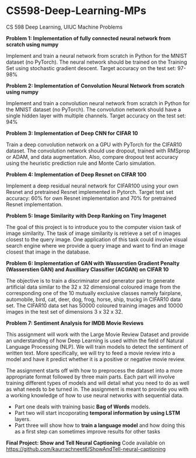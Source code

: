 # CS598-Deep-Learning-MPs
CS 598 Deep Learning, UIUC Machine Problems 

**Problem 1: Implementation of fully connected neural network from scratch using numpy**

Implement and train a neural network from scratch in Python for the MNIST dataset (no PyTorch). The neural network should be trained on the Training Set using stochastic gradient descent. Target accuracy on the test set: 97-98%

**Problem 2: Implementation of Convolution Neural Network from scratch using numpy**

Implement and train a convolution neural network from scratch in Python for the MNIST dataset (no PyTorch). The convolution network should have a single hidden layer with multiple channels. Target accuracy on the test set: 94% 

**Problem 3: Implementation of Deep CNN for CIFAR 10**

Train a deep convolution network on a GPU with PyTorch for the CIFAR10 dataset. The convolution network should use dropout, trained with RMSprop or ADAM, and data augmentation. Also, compare dropout test accuracy using the heuristic prediction rule and Monte Carlo simulation.

**Problem 4: Implementation of Deep Resnet on CIFAR 100**

Implement a deep residual neural network for CIFAR100 using your own Resnet and pretrained Resnet implemented in Pytorch. Target test set accuracy: 60% for own Resnet implementation and 70% for pretrained Resnet implementation.

**Problem 5: Image Similarity with Deep Ranking on Tiny Imagenet**

The goal of this project is to introduce you to the computer vision task of image similarity. The task of image similarity is retrieve a set of n images closest to the query image. One application of this task could involve visual search engine where we provide a query image and
want to find an image closest that image in the database.

**Problem 6: Implementation of GAN with Wasserstien Gradient Penalty (Wasserstien GAN) and Auxilliary Classifier (ACGAN) on CIFAR 10**

The objective is to train a discriminator and generator pair to generate artificial data  similar to the 32 x 32 dimensional coloured image from the corresponding one of the 10 mutually exclusive classes namely fairplane, automobile, bird, cat, deer, dog, frog, horse, ship, truckg in CIFAR10 data set. The CIFAR10 data set has 50000 coloured training images and 10000 images in the test set of dimensions 3 x 32 x 32.

**Problem 7: Sentiment Analysis for IMDB Movie Reviews**

This assignment will work with the Large Movie Review Dataset and provide an understanding of how Deep Learning is used within the field of Natural Language Processing (NLP). We will train models to detect the sentiment of written text. More specifically, we will try to feed a movie review into a model and have it predict whether it is a positive or negative movie review.

The assignment starts off with how to preprocess the dataset into a more appropriate format followed by three main parts. Each part will involve training different types of models and will detail what you need to do as well as what needs to be turned in. The assignment is meant to provide you with a working knowledge of how to use neural networks with sequential data.
* Part one deals with training basic **Bag of Words** models.
* Part two will start incoporating **temporal information by using LSTM** layers.
* Part three will show how to **train a language model** and how doing this as a first step can sometimes improve results for other tasks

**Final Project: Show and Tell Neural Captioning**
Code available on https://github.com/kaurrachneet6/ShowAndTell-neural-captioning
